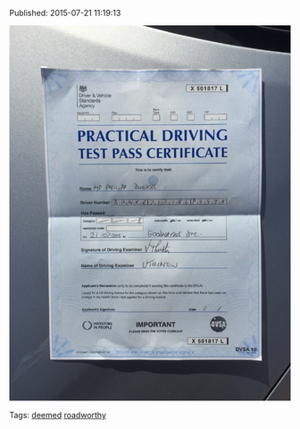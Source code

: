 


Published: 2015-07-21 11:19:13

![](124655255762-0.jpg)

Tags: [deemed](tag-deemed.md) [roadworthy](tag-roadworthy.md)
